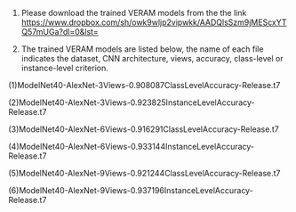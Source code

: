 1. Please download the trained VERAM models from the the link https://www.dropbox.com/sh/owk9wljp2vipwkk/AADQlsSzm9jMEScxYTQ57mUGa?dl=0&lst=

2. The trained VERAM models are listed below, the name of each file indicates the dataset, CNN architecture, views, accuracy, class-level or instance-level criterion.

(1)ModelNet40-AlexNet-3Views-0.908087ClassLevelAccuracy-Release.t7

(2)ModelNet40-AlexNet-3Views-0.923825InstanceLevelAccuracy-Release.t7

(3)ModelNet40-AlexNet-6Views-0.916291ClassLevelAccuracy-Release.t7

(4)ModelNet40-AlexNet-6Views-0.933144InstanceLevelAccuracy-Release.t7

(5)ModelNet40-AlexNet-9Views-0.921244ClassLevelAccuracy-Release.t7

(6)ModelNet40-AlexNet-9Views-0.937196InstanceLevelAccuracy-Release.t7

